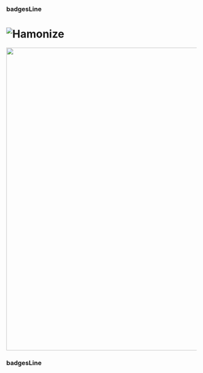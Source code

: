### badgesLine


# ![Hamonize](./img/halogo.png)

<img width="800" src="./img/hamonize.png">


### badgesLine
<h1 id="badge"></h1>
